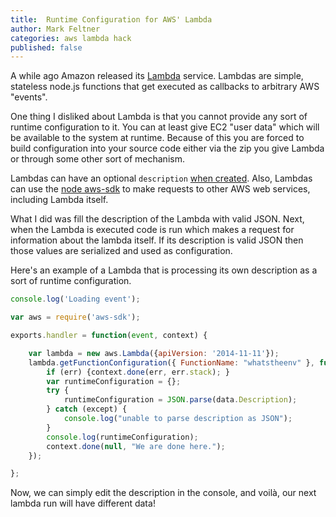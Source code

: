 ```yaml
---
title:  Runtime Configuration for AWS' Lambda
author: Mark Feltner
categories: aws lambda hack
published: false
---
```


A while ago Amazon released its [Lambda](http://aws.amazon.com/lambda/) service. Lambdas are simple, stateless node.js functions that get executed as callbacks to arbitrary AWS "events".

One thing I disliked about Lambda is that you cannot provide any sort of runtime
configuration to it. You can at least give EC2 "user data" which will be available to the system at runtime. Because of this you are forced to build configuration into your source code either via the zip you give Lambda or through some other sort of mechanism.

Lambdas can have an optional `description` [when created](http://docs.aws.amazon.com/AWSJavaScriptSDK/latest/AWS/Lambda.html#createFunction-property). Also, Lambdas can use the [node aws-sdk](https://github.com/aws/aws-sdk-js) to make requests to other AWS web services, including Lambda itself.

What I did was fill the description of the Lambda with valid JSON. Next, when the Lambda is executed code is run which makes a request for information about the lambda itself. If its description is valid JSON then those values are serialized and used as configuration.

Here's an example of a Lambda that is processing its own description as a sort of runtime configuration.

``` javascript
console.log('Loading event');

var aws = require('aws-sdk');

exports.handler = function(event, context) {

    var lambda = new aws.Lambda({apiVersion: '2014-11-11'});
    lambda.getFunctionConfiguration({ FunctionName: "whatstheenv" }, function(err, data){
        if (err) {context.done(err, err.stack); }
        var runtimeConfiguration = {};
        try {
            runtimeConfiguration = JSON.parse(data.Description);
        } catch (except) {
            console.log("unable to parse description as JSON");
        }
        console.log(runtimeConfiguration);
        context.done(null, "We are done here.");
    });

};
```

Now, we can simply edit the description in the console, and voilà, our next lambda run will have different data!
